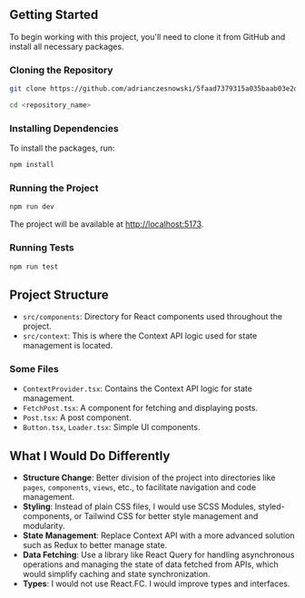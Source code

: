 ## Getting Started

To begin working with this project, you'll need to clone it from GitHub and install all necessary packages.

### Cloning the Repository

```bash
git clone https://github.com/adrianczesnowski/5faad7379315a035baab03e2d64f83c3.git

cd <repository_name>
```

### Installing Dependencies

To install the packages, run:

```bash
npm install
```

### Running the Project

```bash
npm run dev
```

The project will be available at [http://localhost:5173](http://localhost:5173).

### Running Tests

```bash
npm run test
```

## Project Structure

- `src/components`: Directory for React components used throughout the project.
- `src/context`: This is where the Context API logic used for state management is located.

### Some Files

- `ContextProvider.tsx`: Contains the Context API logic for state management.
- `FetchPost.tsx`: A component for fetching and displaying posts.
- `Post.tsx`: A post component.
- `Button.tsx`, `Loader.tsx`: Simple UI components.

## What I Would Do Differently

- **Structure Change**: Better division of the project into directories like `pages`, `components`, `views`, etc., to facilitate navigation and code management.
- **Styling**: Instead of plain CSS files, I would use SCSS Modules, styled-components, or Tailwind CSS for better style management and modularity.
- **State Management**: Replace Context API with a more advanced solution such as Redux to better manage state.
- **Data Fetching**: Use a library like React Query for handling asynchronous operations and managing the state of data fetched from APIs, which would simplify caching and state synchronization.
- **Types**: I would not use React.FC. I would improve types and interfaces. 
